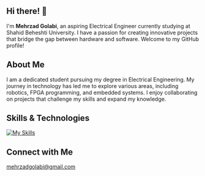 ## Hi there! 👋

I'm **Mehrzad Golabi**, an aspiring Electrical Engineer currently studying at Shahid Beheshti University. I have a passion for creating innovative projects that bridge the gap between hardware and software. Welcome to my GitHub profile!

## About Me

I am a dedicated student pursuing my degree in Electrical Engineering. My journey in technology has led me to explore various areas, including robotics, FPGA programming, and embedded systems. I enjoy collaborating on projects that challenge my skills and expand my knowledge.

## Skills & Technologies

[![My Skills](https://skillicons.dev/icons?i=c,cpp,js,arduino,docker,git,github,raspberrypi,matlab,linux,latex,ros,bash&perline=8)](https://skillicons.dev)

## Connect with Me

mehrzadgolabi@gmail.com
